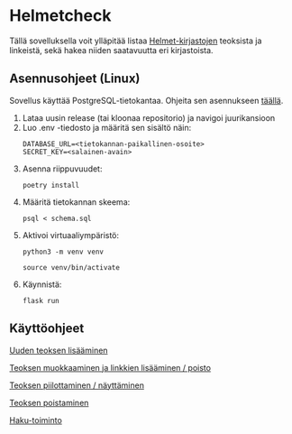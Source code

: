 # Helmetcheck

Tällä sovelluksella voit ylläpitää listaa [Helmet-kirjastojen](https://www.helmet.fi/fi-FI) teoksista ja linkeistä, sekä hakea niiden saatavuutta eri kirjastoista.

## Asennusohjeet (Linux)

Sovellus käyttää PostgreSQL-tietokantaa. Ohjeita sen asennukseen [täällä](https://www.postgresql.org/download/).
1. Lataa uusin release (tai kloonaa repositorio) ja navigoi juurikansioon
2. Luo .env -tiedosto ja määritä sen sisältö näin:
   ```
   DATABASE_URL=<tietokannan-paikallinen-osoite>
   SECRET_KEY=<salainen-avain>
   ```
3. Asenna riippuvuudet:
   ```
   poetry install
   ```
4. Määritä tietokannan skeema:
   ```
   psql < schema.sql
   ```
5. Aktivoi virtuaaliympäristö:
   ```
   python3 -m venv venv
   ```
   ```
   source venv/bin/activate
   ```
6. Käynnistä:
   ```
   flask run
   ```

## Käyttöohjeet

[Uuden teoksen lisääminen](https://github.com/mizhonka/helmetcheck/blob/main/documentation/manual_new.md)

[Teoksen muokkaaminen ja linkkien lisääminen / poisto](https://github.com/mizhonka/helmetcheck/blob/main/documentation/manual_edit.md)

[Teoksen piilottaminen / näyttäminen](https://github.com/mizhonka/helmetcheck/blob/main/documentation/manual_hiding.md)

[Teoksen poistaminen](https://github.com/mizhonka/helmetcheck/blob/main/documentation/manual_delete.md)

[Haku-toiminto](https://github.com/mizhonka/helmetcheck/blob/main/documentation/manual_search.md)
